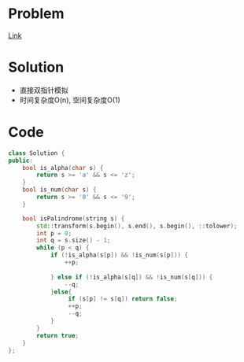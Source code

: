 # Problem
[Link](https://leetcode-cn.com/problems/valid-palindrome/)

# Solution

* 直接双指针模拟
* 时间复杂度O(n), 空间复杂度O(1)


# Code
```cpp
class Solution {
public:
    bool is_alpha(char s) {
        return s >= 'a' && s <= 'z';
    }
    bool is_num(char s) {
        return s >= '0' && s <= '9';
    }

    bool isPalindrome(string s) {
        std::transform(s.begin(), s.end(), s.begin(), ::tolower);
        int p = 0;
        int q = s.size() - 1;
        while (p < q) {
            if (!is_alpha(s[p]) && !is_num(s[p])) {
                ++p;
                
            } else if (!is_alpha(s[q]) && !is_num(s[q])) {
                --q;
            }else{
                 if (s[p] != s[q]) return false;
                 ++p;
                 --q;
            }
        }
        return true;
    }
};
```